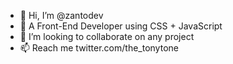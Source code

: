 - 👋 Hi, I’m @zantodev
- 🌱 A Front-End Developer using CSS + JavaScript
- 💞️ I’m looking to collaborate on any project
- 📫 Reach me twitter.com/the_tonytone

